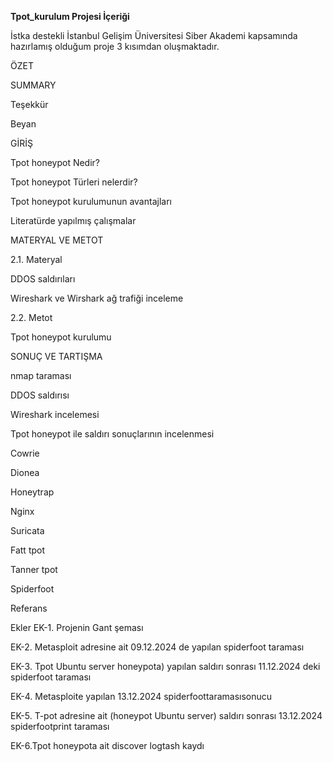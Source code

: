 **Tpot_kurulum Projesi İçeriği**

İstka destekli İstanbul Gelişim Üniversitesi Siber Akademi kapsamında hazırlamış olduğum proje 3 kısımdan oluşmaktadır.

ÖZET

SUMMARY

Teşekkür

Beyan

GİRİŞ
   
   Tpot honeypot Nedir?
   
   Tpot honeypot Türleri nelerdir?
   
   Tpot honeypot kurulumunun avantajları
   
   Literatürde yapılmış çalışmalar
   
MATERYAL VE METOT

2.1. Materyal

   DDOS saldırıları
   
   Wireshark ve Wirshark ağ trafiği inceleme
   
2.2. Metot

   Tpot honeypot kurulumu
   
SONUÇ VE TARTIŞMA

 nmap taraması

 DDOS saldırısı

 Wireshark incelemesi

 Tpot honeypot ile saldırı sonuçlarının incelenmesi

   Cowrie
   
   Dionea
   
   Honeytrap
   
   Nginx
   
   Suricata
   
   Fatt tpot
   
   Tanner tpot
   
   Spiderfoot
   
Referans

Ekler
 EK-1. Projenin Gant şeması
 
 EK-2. Metasploit adresine ait 09.12.2024 de yapılan spiderfoot taraması
 
 EK-3. Tpot Ubuntu server honeypota) yapılan saldırı sonrası 11.12.2024 deki spiderfoot taraması
 
 EK-4. Metasploite yapılan 13.12.2024 spiderfoottaramasısonucu
 
 EK-5. T-pot adresine ait (honeypot Ubuntu server) saldırı sonrası 13.12.2024 spiderfootprint taraması
 
 EK-6.Tpot honeypota ait discover logtash kaydı
 
   

   
   
